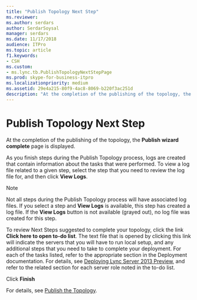 ```yaml
---
title: "Publish Topology Next Step"
ms.reviewer: 
ms.author: serdars
author: SerdarSoysal
manager: serdars
ms.date: 11/17/2018
audience: ITPro
ms.topic: article
f1.keywords:
- CSH
ms.custom:
- ms.lync.tb.PublishTopologyNextStepPage
ms.prod: skype-for-business-itpro
ms.localizationpriority: medium
ms.assetid: 29e4a215-80f9-4ac8-8069-b220f3ac251d
description: "At the completion of the publishing of the topology, the Publish wizard complete page is displayed."
---
```


# Publish Topology Next Step

At the completion of the publishing of the topology, the **Publish wizard complete** page is displayed.

As you finish steps during the Publish Topology process, logs are created that contain information about the tasks that were performed. To view a log file related to a given step, select the step that you need to review the log file for, and then click **View Logs**.

> [!NOTE]
> Not all steps during the Publish Topology process will have associated log files. If you select a step and **View Logs** is available, this step has created a log file. If the **View Logs** button is not available (grayed out), no log file was created for this step.

To review Next Steps suggested to complete your topology, click the link **Click here to open to-do list**. The text file that is opened by clicking this link will indicate the servers that you will have to run local setup, and any additional steps that you need to take to complete your deployment. For each of the tasks listed, refer to the appropriate section in the Deployment documentation. For details, see [Deploying Lync Server 2013 Preview](/previous-versions/office/lync-server-2013/lync-server-2013-deploying-lync-server), and refer to the related section for each server role noted in the to-do list.

Click **Finish**

For details, see [Publish the Topology](/previous-versions/office/lync-server-2013/lync-server-2013-publish-the-topology).